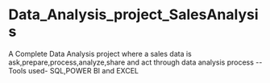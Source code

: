 # Data_Analysis_project_SalesAnalysis
A Complete Data Analysis project where a sales data is ask,prepare,process,analyze,share and act through data analysis process 
--Tools used- SQL,POWER BI and EXCEL
